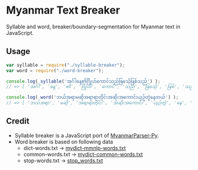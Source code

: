 # Myanmar Text Breaker

Syllable and word, breaker/boundary-segmentation for Myanmar text in JavaScript.

## Usage
```Javascript
var syllable = require("./syllable-breaker");
var word = require("./word-breaker");

console.log( syllable('အင်္ဂါနေ့၏ဂြိုဟ်ကောင်သည်ခြင်္သေ့ဖြစ်သည်') );
// => [ 'အင်္ဂါ', 'နေ့', '၏', 'ဂြိုဟ်', 'ကောင်', 'သည်', 'ခြင်္သေ့', 'ဖြစ်', 'သည်' ]

console.log( word('ဘယ်အရာမဆိုအရာရာတိုင်းအဆိုးအကောင်းယှဉ်တွဲနေတယ်') );
// => [ 'ဘယ်အရာ', 'မဆို', 'အရာရာတိုင်း', 'အဆိုးအကောင်း', 'ယှဉ်တွဲ', 'နေ', 'တယ်' ]
```
## Credit
* Syllable breaker is a JavaScript port of [MyanmarParser-Py](https://github.com/thantthet/MyanmarParser-Py).
* Word breaker is based on following data
    * dict-words.txt -> [mydict-mmnlp-words.txt](https://github.com/trhura/pango-myanmar/tree/master/data)
    * common-words.txt -> [mydict-common-words.txt](https://github.com/trhura/pango-myanmar/tree/master/data)
    * stop-words.txt -> [stop_words.txt](https://github.com/swanhtet1992/myanmar-data)
